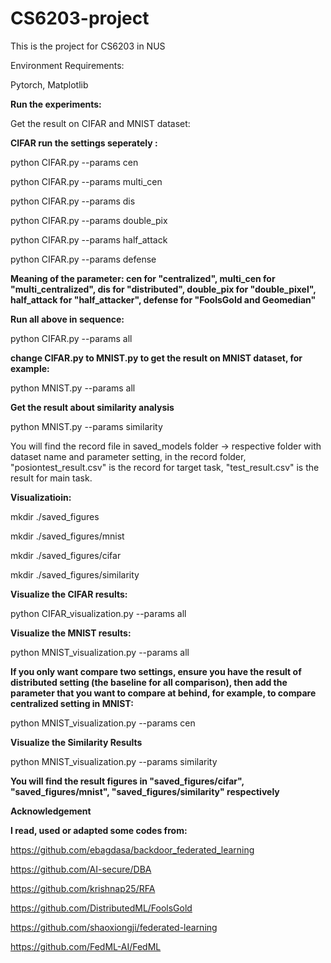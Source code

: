 # CS6203-project
This is the project for CS6203 in NUS

Environment Requirements:

Pytorch, Matplotlib

**Run the experiments:**

Get the result on CIFAR and MNIST dataset:

**CIFAR run the settings seperately :**

python CIFAR.py --params cen

python CIFAR.py --params multi_cen 

python CIFAR.py --params dis 

python CIFAR.py --params double_pix 

python CIFAR.py --params half_attack

python CIFAR.py --params defense

**Meaning of the parameter: cen for "centralized", multi_cen for "multi_centralized", dis for "distributed", double_pix for "double_pixel", half_attack for "half_attacker", defense for "FoolsGold and Geomedian"**

**Run all above in sequence:**

python CIFAR.py --params all

**change CIFAR.py to MNIST.py to get the result on MNIST dataset, for example:**

python MNIST.py --params all

**Get the result about similarity analysis**

python MNIST.py --params similarity

You will find the record file in saved_models folder -> respective folder with dataset name and parameter setting, in the record folder, "posiontest_result.csv" is the record for target task, "test_result.csv" is the result for main task.

**Visualizatioin:**

mkdir ./saved_figures

mkdir ./saved_figures/mnist

mkdir ./saved_figures/cifar

mkdir ./saved_figures/similarity

**Visualize the CIFAR results:**

python CIFAR_visualization.py --params all

**Visualize the MNIST results:**

python MNIST_visualization.py --params all

**If you only want compare two settings, ensure you have the result of distributed setting (the baseline for all comparison), then add the parameter that you want to compare at behind, for example, to compare centralized setting in MNIST:**

python MNIST_visualization.py --params cen

**Visualize the Similarity Results**

python MNIST_visualization.py --params similarity

**You will find the result figures in "saved_figures/cifar", "saved_figures/mnist", "saved_figures/similarity" respectively**


**Acknowledgement**

**I read, used or adapted some codes from:**

https://github.com/ebagdasa/backdoor_federated_learning

https://github.com/AI-secure/DBA

https://github.com/krishnap25/RFA

https://github.com/DistributedML/FoolsGold

https://github.com/shaoxiongji/federated-learning

https://github.com/FedML-AI/FedML


